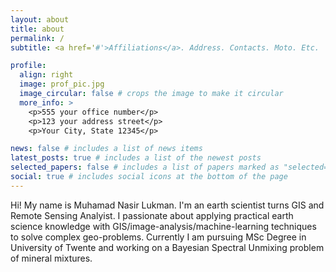 ```yaml
---
layout: about
title: about
permalink: /
subtitle: <a href='#'>Affiliations</a>. Address. Contacts. Moto. Etc.

profile:
  align: right
  image: prof_pic.jpg
  image_circular: false # crops the image to make it circular
  more_info: >
    <p>555 your office number</p>
    <p>123 your address street</p>
    <p>Your City, State 12345</p>

news: false # includes a list of news items
latest_posts: true # includes a list of the newest posts
selected_papers: false # includes a list of papers marked as "selected={true}"
social: true # includes social icons at the bottom of the page
---
```


Hi! My name is Muhamad Nasir Lukman. I'm an earth scientist turns GIS and Remote Sensing Analyist. I passionate about applying practical earth science knowledge with GIS/image-analysis/machine-learning techniques to solve complex geo-problems. Currently I am pursuing MSc Degree in University of Twente and working on a Bayesian Spectral Unmixing problem of mineral mixtures.